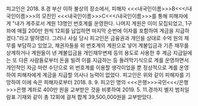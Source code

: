 피고인은 2018. 8.경 부산 이하 불상의 장소에서, 피해자 <<<내국인이름>>>B<<</내국인이름>>>의 모친인 <<<내국인이름>>>C<<</내국인이름>>>를 통해 피해자에게 "내가 계주로서 계원 13명인 번호계를 운영한다. 나머지 계원은 이미 모집되었고, 1구좌에 매월 200만 원씩 12회를 납입하면 마지막 순번에 이자를 포함하여 계금을 지급하겠다."라고 말하였다.
그러나 사실 당시 피고인은 금융권과 개인을 상대로 수억 원의 채무를 부담하고 있었고, 채권자들을 위 번호계의 계원으로 넣어 계불입금과 기존 채무를 상계하거나 계원들이 낸 계불입금을 개인채무변제 등의 용도로 사용한 후 계금 지급일에는 또 다른 사람들로부터 돈을 빌려 이를 지급하는 등 돌려막기식으로 계를 운영하면서 개인적인 자금 마련 수단으로 위 번호계를 이용할 생각이었을 뿐 정상적으로 계를 운영하여 피해자에게 계금을 지급할 의사나 능력이 없었다.
피고인은 위와 같이 피해자를 기망하여 이에 속은 피해자로부터 2018. 8. 9. 피고인 명의 <<<은행>>>국민<<</은행>>>은행 계좌로 400만 원을 교부받은 것을 비롯하여 2019. 5. 11.경까지 별지 범죄일람표 기재와 같이 총 12회에 걸쳐 합계 39,500,000원을 교부받았다.